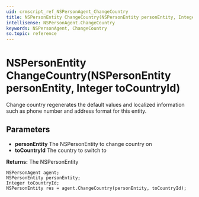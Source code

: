```yaml
---
uid: crmscript_ref_NSPersonAgent_ChangeCountry
title: NSPersonEntity ChangeCountry(NSPersonEntity personEntity, Integer toCountryId)
intellisense: NSPersonAgent.ChangeCountry
keywords: NSPersonAgent, ChangeCountry
so.topic: reference
---
```


# NSPersonEntity ChangeCountry(NSPersonEntity personEntity, Integer toCountryId)

Change country regenerates the default values and localized information such as phone number and address format for this entity.

## Parameters

* **personEntity** The NSPersonEntity to change country on
* **toCountryId** The country to switch to

**Returns:** The NSPersonEntity

```crmscript
NSPersonAgent agent;
NSPersonEntity personEntity;
Integer toCountryId;
NSPersonEntity res = agent.ChangeCountry(personEntity, toCountryId);
```

